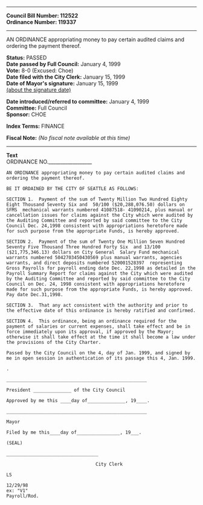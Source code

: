 * * * * *  
  
**Council Bill Number: [](#h0)[](#h2)112522**   
**Ordinance Number: 119337**  
  
* * * * *  
  
AN ORDINANCE appropriating money to pay certain audited claims and ordering the payment thereof.  
  
**Status:** PASSED   
**Date passed by Full Council:** January 4, 1999   
**Vote:** 8-0 (Excused: Choe)   
**Date filed with the City Clerk:** January 15, 1999   
**Date of Mayor's signature:** January 15, 1999   
[(about the signature date)](/~public/approvaldate.htm)   
  
  
**Date introduced/referred to committee:** January 4, 1999   
**Committee:** Full Council   
**Sponsor:** CHOE   
  
**Index Terms:** FINANCE  
  
**Fiscal Note:** *(No fiscal note available at this time)*  
  
* * * * *  
  
**Text**  
    ORDINANCE NO.__________________  
  
    AN ORDINANCE appropriating money to pay certain audited claims and  
    ordering the payment thereof.  
  
    BE IT ORDAINED BY THE CITY OF SEATTLE AS FOLLOWS:  
  
    SECTION 1.  Payment of the sum of Twenty Million Two Hundred Eighty  
    Eight Thousand Seventy Six and  50/100 ($20,288,076.50) dollars on  
    SFMS  mechanical warrants numbered 41087518- 41090214, plus manual or  
    cancellation issues for claims against the City which were audited by  
    the Auditing Committee and reported by said committee to the City  
    Council Dec. 24,1998 consistent with appropriations heretofore made  
    for such purpose from the appropriate Funds, is hereby approved.  
  
    SECTION 2.  Payment of the sum of Twenty One Million Seven Hundred  
    Seventy Five Thousand Three Hundred Forty Six  and 13/100  
    ($21,775,346.13) dollars on City General  Salary Fund mechanical  
    warrants numbered 5042703450430569 plus manual warrants, agencies  
    warrants, and direct deposits numbered 520001528397  representing  
    Gross Payrolls for payroll ending date Dec. 22,1998 as detailed in the  
    Payroll Summary Report for claims against the City which were audited  
    by the Auditing Committee and reported by said committee to the City  
    Council on Dec. 24, 1998 consistent with appropriations heretofore  
    made for such purpose from the appropriate Funds, is hereby approved.  
    Pay date Dec.31,1998.  
  
    SECTION 3.  That any act consistent with the authority and prior to  
    the effective date of this ordinance is hereby ratified and confirmed.  
  
    SECTION 4.  This ordinance, being an ordinance required for the  
    payment of salaries or current expenses, shall take effect and be in  
    force immediately upon its approval, if approved by the Mayor;  
    otherwise it shall take effect at the time it shall become a law under  
    the provisions of the City Charter.  
  
    Passed by the City Council on the 4, day of Jan. 1999, and signed by  
    me in open session in authentication of its passage this 4, Jan. 1999.  
  
    .  
  
    ____________________________________________________  
  
    President ______________ of the City Council  
  
    Approved by me this ____day of______________, 19____.  
  
    ____________________________________________________  
  
    Mayor  
  
    Filed by me this____day of________________, 19___.  
  
    (SEAL)  
  
    __________________________________  
  
                                     City Clerk  
  
    LS  
  
    12/29/98  
    ex: "V1"  
    Payroll/Rod.  
